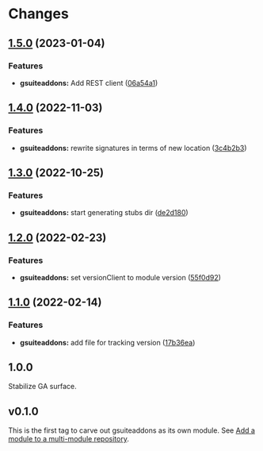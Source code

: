 # Changes

## [1.5.0](https://github.com/googleapis/google-cloud-go/compare/gsuiteaddons/v1.4.0...gsuiteaddons/v1.5.0) (2023-01-04)


### Features

* **gsuiteaddons:** Add REST client ([06a54a1](https://github.com/googleapis/google-cloud-go/commit/06a54a16a5866cce966547c51e203b9e09a25bc0))

## [1.4.0](https://github.com/googleapis/google-cloud-go/compare/gsuiteaddons/v1.3.0...gsuiteaddons/v1.4.0) (2022-11-03)


### Features

* **gsuiteaddons:** rewrite signatures in terms of new location ([3c4b2b3](https://github.com/googleapis/google-cloud-go/commit/3c4b2b34565795537aac1661e6af2442437e34ad))

## [1.3.0](https://github.com/googleapis/google-cloud-go/compare/gsuiteaddons/v1.2.0...gsuiteaddons/v1.3.0) (2022-10-25)


### Features

* **gsuiteaddons:** start generating stubs dir ([de2d180](https://github.com/googleapis/google-cloud-go/commit/de2d18066dc613b72f6f8db93ca60146dabcfdcc))

## [1.2.0](https://github.com/googleapis/google-cloud-go/compare/gsuiteaddons/v1.1.0...gsuiteaddons/v1.2.0) (2022-02-23)


### Features

* **gsuiteaddons:** set versionClient to module version ([55f0d92](https://github.com/googleapis/google-cloud-go/commit/55f0d92bf112f14b024b4ab0076c9875a17423c9))

## [1.1.0](https://github.com/googleapis/google-cloud-go/compare/gsuiteaddons/v1.0.0...gsuiteaddons/v1.1.0) (2022-02-14)


### Features

* **gsuiteaddons:** add file for tracking version ([17b36ea](https://github.com/googleapis/google-cloud-go/commit/17b36ead42a96b1a01105122074e65164357519e))

## 1.0.0

Stabilize GA surface.

## v0.1.0

This is the first tag to carve out gsuiteaddons as its own module. See
[Add a module to a multi-module repository](https://github.com/golang/go/wiki/Modules#is-it-possible-to-add-a-module-to-a-multi-module-repository).
